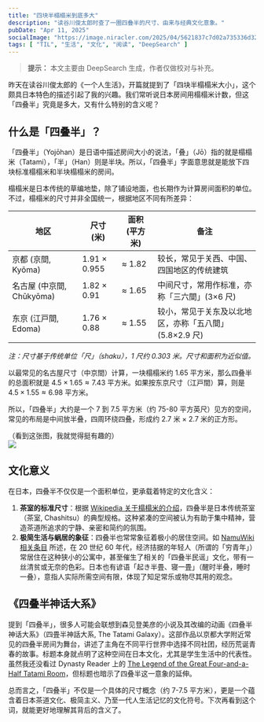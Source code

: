 ```yaml
---
title: "四块半榻榻米到底多大"
description: "读谷川俊太郎时查了一圈四叠半的尺寸、由来与经典文化意象。"
pubDate: "Apr 11, 2025"
socialImage: "https://image.niracler.com/2025/04/5621837c7d02a735336d32dcd388ffb2.jpg"
tags: [ "TIL", "生活", "文化", "阅读", "DeepSearch" ]
---
```

> **提示：** 本文主要由 DeepSearch 生成，作者仅做校对与补充。


昨天在读谷川俊太郎的《一个人生活》，开篇就提到了「四块半榻榻米大小」，这个颇具日本特色的描述引起了我的兴趣。我们常听说日本房间用榻榻米计数，但这「四叠半」究竟是多大，又有什么特别的含义呢？

## 什么是「四叠半」？

「四叠半」（Yojōhan）是日语中描述房间大小的说法，「叠」（Jō）指的就是榻榻米（Tatami），「半」（Han）则是半块。所以，「四叠半」字面意思就是能放下四块标准榻榻米和半块榻榻米的房间。

榻榻米是日本传统的草编地垫，除了铺设地面，也长期作为计算房间面积的单位。不过，榻榻米的尺寸并非全国统一，根据地区不同有所差异：

| **地区**       | **尺寸 (米)**   | **面积 (平方米)** | **备注**                     |
|----------------|-----------------|-------------------|-----------------------------|
| 京都 (京間, Kyōma)   | 1.91 × 0.955    | ≈ 1.82          | 较长，常见于关西、中国、四国地区的传统建筑 |
| 名古屋 (中京間, Chūkyōma)| 1.82 × 0.91     | ≈ 1.65          | 中间尺寸，常用作标准，亦称「三六間」(3×6 尺) |
| 东京 (江戸間, Edoma)   | 1.76 × 0.88     | ≈ 1.55          | 较小，常见于关东及以北地区，亦称「五八間」(5.8×2.9 尺) |

*注：尺寸基于传统单位「尺」（shaku），1 尺约 0.303 米。尺寸和面积为近似值。*

以最常见的名古屋尺寸（中京間）计算，一块榻榻米约 1.65 平方米，那么四叠半的总面积就是 $4.5 \times 1.65 \approx 7.43$ 平方米。如果按东京尺寸（江戸間）算，则是 $4.5 \times 1.55 \approx 6.98$ 平方米。

所以，「四叠半」大约是一个 7 到 7.5 平方米（约 75-80 平方英尺）见方的空间，常见的布局是中间放半叠，四周环绕四叠，形成约 2.7 米 × 2.7 米的正方形。

（看到这张图，我就觉得挺有趣的）  
![](https://image.niracler.com/2025/04/b172258e0d6dc043bb47d9915de1d545.png)

## 文化意义

在日本，四叠半不仅仅是一个面积单位，更承载着特定的文化含义：

1. **茶室的标准尺寸**：根据 [Wikipedia 关于榻榻米的介绍](https://en.wikipedia.org/wiki/Tatami)，四叠半是日本传统茶室（茶室, Chashitsu）的典型规格。这种紧凑的空间被认为有助于集中精神，营造茶道所追求的宁静、亲密和简约的氛围。
2. **极简生活与蜗居的象征**：四叠半也常常象征着极小的居住空间。如 [NamuWiki 相关条目](https://en.namu.wiki/w/%EB%8B%A4%EB%8B%A4%EB%AF%B8%20%EB%84%89%20%EC%9E%A5%20%EB%B0%98) 所述，在 20 世纪 60 年代，经济拮据的年轻人（所谓的「穷青年」）常居住在这种狭小的公寓中，甚至催生了相关的「四叠半民谣」文化，带有一丝清贫或无奈的色彩。日本也有谚语「起き半畳、寝一畳」（醒时半叠，睡时一叠），意指人实际所需空间有限，体现了知足常乐或物尽其用的观念。

## 《四叠半神话大系》

提到「四叠半」，很多人可能会联想到森见登美彦的小说及其改编的动画《四叠半神话大系》（四畳半神話大系, The Tatami Galaxy）。这部作品以京都大学附近常见的四叠半房间为舞台，讲述了主角在不同平行世界中选择不同社团，经历荒诞青春的故事。标题本身就点明了这种空间在日本文化，尤其是学生生活中的代表性。虽然我还没看过 Dynasty Reader 上的 [The Legend of the Great Four-and-a-Half Tatami Room](https://dynasty-scans.com/chapters/the_legend_of_the_great_four_and_a_half_tatami_room)，但标题也暗示了四叠半这一意象的延伸。

总而言之，「四叠半」不仅是一个具体的尺寸概念（约 7-7.5 平方米），更是一个蕴含着日本茶道文化、极简主义、乃至一代人生活记忆的文化符号。下次再看到这个词，就能更好地理解其背后的含义了。
